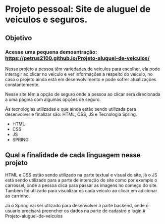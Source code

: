 # Projeto pessoal: Site de aluguel de veiculos e seguros.

## Objetivo

### Acesse uma pequena demosntração: https://petrus2100.github.io/Projeto-aluguel-de-veiculos/

Nesse projeto a pessoa têm variedades de veiculos para escolher, ela pode interagir ao clicar no veiculo e ver informações a respeito do veículo, no caso o projeto ainda está em desenvolvimento e pode sofrer atualizações constantemente.

Nesse site têm a opção de seguro onde a pessoa ao clicar será direcionada a uma página com algumas opções de seguro.

Ás tecnologias utilizadas e que ainda estão sendo utilizada para desenvolver e finalizar são: HTML, CSS, JS e Tecnologia Spring.

- HTML
- CSS
- JS
- SPRING

## Qual a finalidade de cada linguagem nesse projeto

HTML e CSS estão sendo utilizado na parte textual e visual do site, já o JS está sendo utilizado para a parte de interação do site como por exemplo o carrossel, onde a pessoa clica para passar as imagens no começo do site. Também foi utlizado para visualizar os cada veículo ao clicar em adicionar ao carrinho.

Já o Spring vai ser utlizado para desenvolver a parte backend, onde o usuario precisará preencher os dados na parte de cadastro e login.# Projeto-aluguel-de-veiculos
